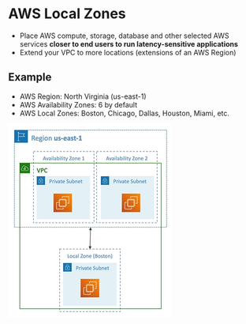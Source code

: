 # AWS Local Zones

- Place AWS compute, storage, database and other selected AWS services **closer to end users to run latency-sensitive applications**
- Extend your VPC to more locations (extensions of an AWS Region)

## Example

- AWS Region: North Virginia (us-east-1) 
- AWS Availability Zones: 6 by default
- AWS Local Zones: Boston, Chicago, Dallas, Houston, Miami, etc.

![AWS Local Zones](../../images/global/local_zones.png)